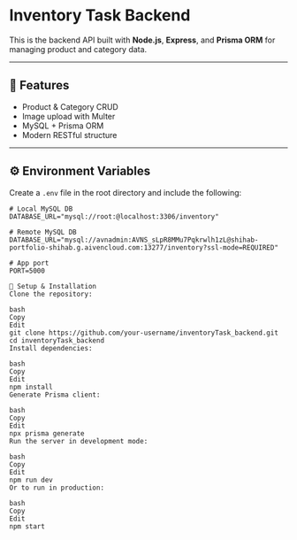 # Inventory Task Backend

This is the backend API built with **Node.js**, **Express**, and **Prisma ORM** for managing product and category data.

---

## 🚀 Features

- Product & Category CRUD
- Image upload with Multer
- MySQL + Prisma ORM
- Modern RESTful structure

---

## ⚙️ Environment Variables

Create a `.env` file in the root directory and include the following:

```env
# Local MySQL DB
DATABASE_URL="mysql://root:@localhost:3306/inventory"

# Remote MySQL DB
DATABASE_URL="mysql://avnadmin:AVNS_sLpR8MMu7Pqkrwlh1zL@shihab-portfolio-shihab.g.aivencloud.com:13277/inventory?ssl-mode=REQUIRED"

# App port
PORT=5000

🔧 Setup & Installation
Clone the repository:

bash
Copy
Edit
git clone https://github.com/your-username/inventoryTask_backend.git
cd inventoryTask_backend
Install dependencies:

bash
Copy
Edit
npm install
Generate Prisma client:

bash
Copy
Edit
npx prisma generate
Run the server in development mode:

bash
Copy
Edit
npm run dev
Or to run in production:

bash
Copy
Edit
npm start
